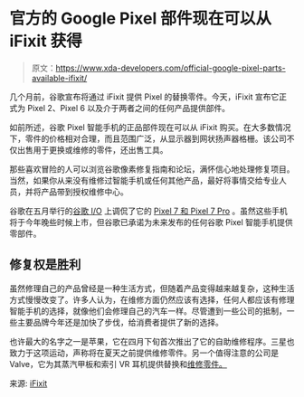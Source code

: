 # 官方的 Google Pixel 部件现在可以从 iFixit 获得

> 原文：<https://www.xda-developers.com/official-google-pixel-parts-available-ifixit/>

几个月前，谷歌宣布将通过 iFixit 提供 Pixel 的替换零件。今天，iFixit 宣布它正式为 Pixel 2、Pixel 6 以及介于两者之间的任何产品提供部件。

如前所述，谷歌 Pixel 智能手机的正品部件现在可以从 iFixit 购买。在大多数情况下，零件的价格相对合理，而且范围广泛，从显示器到网状扬声器格栅。该公司不仅出售用于更换或维修的零件，还出售工具。

那些喜欢冒险的人可以浏览谷歌像素修复指南和论坛，满怀信心地处理修复项目。当然，如果你从来没有维修过智能手机或任何其他产品，最好将事情交给专业人员，并将产品带到授权维修中心。

谷歌在五月举行的[谷歌 I/O](https://www.xda-developers.com/google-io-2022-recap-major-announcements/) 上调侃了它的 [Pixel 7 和 Pixel 7 Pro](https://www.xda-developers.com/tag/google-pixel-7/) 。虽然这些手机将于今年晚些时候上市，但谷歌已承诺为未来发布的任何谷歌 Pixel 智能手机提供零部件。

## 修复权是胜利

虽然修理自己的产品曾经是一种生活方式，但随着产品变得越来越复杂，这种生活方式慢慢改变了。许多人认为，在维修方面仍然应该有选择，任何人都应该有修理智能手机的选择，就像他们会修理自己的汽车一样。尽管遭到一些公司的抵制，一些主要品牌今年还是加快了步伐，给消费者提供了新的选择。

也许最大的名字之一是苹果，它在四月下旬首次推出了它的自助维修程序。三星也致力于这项运动，声称将在夏天之前提供维修零件。另一个值得注意的公司是 Valve，它为其蒸汽甲板和索引 VR 耳机提供替换和[维修零件。](https://www.xda-developers.com/steam-deck-ifixit-parts-and-guides/)

来源: [iFixit](https://www.ifixit.com/collaborations/google?utm_source=twitter&utm_medium=social&utm_campaign=google-launch&utm_content=lp-launch-pixel-perfect-designed-asset)